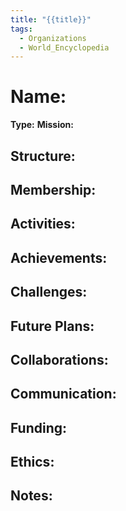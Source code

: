 ```yaml
---
title: "{{title}}"
tags:
  - Organizations
  - World_Encyclopedia
---
```

# Name:
**Type:**
**Mission:**

## Structure:
## Membership:
## Activities:
## Achievements:
## Challenges:
## Future Plans:
## Collaborations:
## Communication:
## Funding:
## Ethics:
## Notes:

